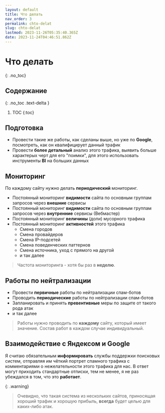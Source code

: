 ```yaml
---
layout: default
title: Что делать
nav_order: 3
permalink: chto-delat
slug: chto-delat
lastmod: 2023-11-26T05:35:40.365Z
date: 2023-11-24T04:46:51.862Z
---
```


# Что делать
{: .no_toc}

## Содержание
{: .no_toc .text-delta }

1. TOC
{:toc}

## Подготовка

- Провести такие же работы, как сделаны выше, но уже по **Google**, посмотреть, как он квалифицирует данный трафик
- Провести **более детальный** анализ этого трафика, выявить больше характерых черт для его "поимки", для этого использовать инструменты **BI** на больших данных

## Мониторинг

По каждому сайту нужно делать **периодический** мониторинг.

- Постоянный мониторинг **видимости** сайта по основным группам запросов через **внешние** сервисы
- Постоянный мониторинг **видимости** сайта по основным группам запросов через **внутренние** сервисы (Вебмастер)
- Постоянный мониторинг **величины** (доли) мусорного трафика
- Постоянный мониторинг **активностей** этого трафика
  - Смена городов
  - Смена провайдеров
  - Смена IP-подсетей
  - Смена поведенческих паттернов
  - Смена источника, уход с прямого на другой
  - и так далее

> Частота мониторинга - хотя бы раз в **неделю**.

## Работы по нейтрализации

- Провести **первичные** работы по нейтрализации спам-ботов
- Проводить **периодические** работы по нейтрализации спам-ботов
- Запланировать и принять **превентивные** меры по защите от такого рода атак
- и так далее

> Работы нужно проводить по **каждому** сайту, который имеет значение. Состав работ в каждом случае индивидуальный.

## Взаимодействие с Яндексом и Google

Я считаю обязательным **информировать** службы поддержки поисковых систем, отправляя им чёткий портрет спамного трафика с комментариями о нежелательности этого трафика для нас. В ответ могут приходить стандартные отписки, тем не менее, я не раз убеждался в том, что это **работает**.

{: .warning}
> Очевидно, что такая система из нескольких сайтов, приносящая хороший трафик и хорошую прибыль, **всегда** будет целью для каких-либо атак.
